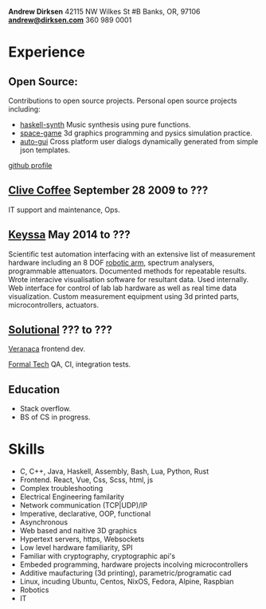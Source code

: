 **Andrew Dirksen** 42115 NW Wilkes St #B Banks, OR, 97106 **andrew@dirksen.com** 360 989 0001

# Experience

## Open Source:

Contributions to open source projects. Personal open source projects including:

* [haskell-synth](https://github.com/bddap/haskell-synth) Music synthesis using pure functions.
* [space-game](https://github.com/bddap/space-game) 3d graphics programming and pysics simulation practice.
* [auto-gui](https://github.com/bddap/auto-gui) Cross platform user dialogs dynamically generated from simple json templates.

[github profile](https://github.com/bddap)

## [Clive Coffee](https://clivecoffee.com/) September 28 2009 to ???

IT support and maintenance, Ops.

## [Keyssa](http://www.keyssa.com/) May 2014 to ???

Scientific test automation interfacing with an extensive list of measurement hardware including an 8 DOF [robotic arm](http://www.robai.com/), spectrum analysers, programmable attenuators.
Documented methods for repeatable results.
Wrote interacive visualisation software for resultant data. Used internally.
Web interface for control of lab lab hardware as well as real time data visualization.
Custom measurement equipment using 3d printed parts, microcontrollers, actuators.

## [Solutional](https://solutionalinc.com) ??? to ???

[Veranaca](https://www.vernaca.com/) frontend dev.

[Formal Tech](https://formal.tech) QA, CI, integration tests.

## Education

- Stack overflow.
- BS of CS in progress.

# Skills

* C, C++, Java, Haskell, Assembly, Bash, Lua, Python, Rust
* Frontend. React, Vue, Css, Scss, html, js
* Complex troubleshooting
* Electrical Engineering familarity
* Network communication (TCP|UDP)/IP
* Imperative, declarative, OOP, functional
* Asynchronous
* Web based and naitive 3D graphics
* Hypertext servers, https, Websockets
* Low level hardware familiarity, SPI
* Familiar with cryptography, cryptographic api's
* Embeded programming, hardware projects incolving microcontrollers
* Additive maufacturing (3d printing), parametric/programatic cad
* Linux, incuding Ubuntu, Centos, NixOS, Fedora, Alpine, Raspbian
* Robotics 
* IT
